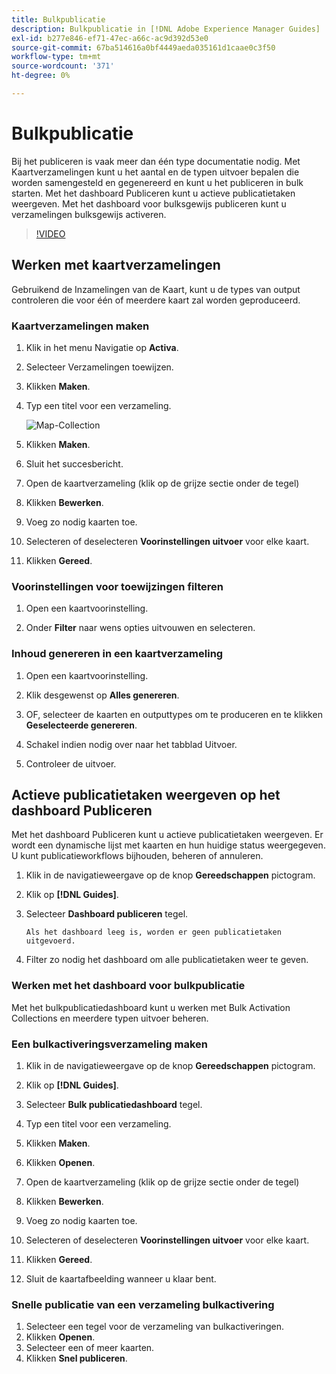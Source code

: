 ```yaml
---
title: Bulkpublicatie
description: Bulkpublicatie in [!DNL Adobe Experience Manager Guides]
exl-id: b277e846-ef71-47ec-a66c-ac9d392d53e0
source-git-commit: 67ba514616a0bf4449aeda035161d1caae0c3f50
workflow-type: tm+mt
source-wordcount: '371'
ht-degree: 0%

---
```


# Bulkpublicatie

Bij het publiceren is vaak meer dan één type documentatie nodig. Met Kaartverzamelingen kunt u het aantal en de typen uitvoer bepalen die worden samengesteld en gegenereerd en kunt u het publiceren in bulk starten. Met het dashboard Publiceren kunt u actieve publicatietaken weergeven. Met het dashboard voor bulksgewijs publiceren kunt u verzamelingen bulksgewijs activeren.

>[!VIDEO](https://video.tv.adobe.com/v/338985?quality=12&learn=on)

## Werken met kaartverzamelingen

Gebruikend de Inzamelingen van de Kaart, kunt u de types van output controleren die voor één of meerdere kaart zal worden geproduceerd.

### Kaartverzamelingen maken

1. Klik in het menu Navigatie op **Activa**.

1. Selecteer Verzamelingen toewijzen.

1. Klikken **Maken**.

1. Typ een titel voor een verzameling.

   ![Map-Collection](images/map-collection.png)

1. Klikken **Maken**.
1. Sluit het succesbericht.

1. Open de kaartverzameling (klik op de grijze sectie onder de tegel)

1. Klikken **Bewerken**.

1. Voeg zo nodig kaarten toe.

1. Selecteren of deselecteren **Voorinstellingen uitvoer** voor elke kaart.
1. Klikken **Gereed**.

### Voorinstellingen voor toewijzingen filteren

1. Open een kaartvoorinstelling.

1. Onder **Filter** naar wens opties uitvouwen en selecteren.

### Inhoud genereren in een kaartverzameling

1. Open een kaartvoorinstelling.

1. Klik desgewenst op **Alles genereren**.

1. OF, selecteer de kaarten en outputtypes om te produceren en te klikken **Geselecteerde genereren**.

1. Schakel indien nodig over naar het tabblad Uitvoer.

1. Controleer de uitvoer.

## Actieve publicatietaken weergeven op het dashboard Publiceren

Met het dashboard Publiceren kunt u actieve publicatietaken weergeven. Er wordt een dynamische lijst met kaarten en hun huidige status weergegeven. U kunt publicatieworkflows bijhouden, beheren of annuleren.

1. Klik in de navigatieweergave op de knop **Gereedschappen** pictogram.

1. Klik op **[!DNL Guides]**.

1. Selecteer **Dashboard publiceren** tegel.

       Als het dashboard leeg is, worden er geen publicatietaken uitgevoerd.
       
   
1. Filter zo nodig het dashboard om alle publicatietaken weer te geven.

### Werken met het dashboard voor bulkpublicatie

Met het bulkpublicatiedashboard kunt u werken met Bulk Activation Collections en meerdere typen uitvoer beheren.

### Een bulkactiveringsverzameling maken

1. Klik in de navigatieweergave op de knop **Gereedschappen** pictogram.

1. Klik op **[!DNL Guides]**.

1. Selecteer **Bulk publicatiedashboard** tegel.

1. Typ een titel voor een verzameling.

1. Klikken **Maken**.

1. Klikken **Openen**.

1. Open de kaartverzameling (klik op de grijze sectie onder de tegel)

1. Klikken **Bewerken**.

1. Voeg zo nodig kaarten toe.

1. Selecteren of deselecteren **Voorinstellingen uitvoer** voor elke kaart.
1. Klikken **Gereed**.
1. Sluit de kaartafbeelding wanneer u klaar bent.

### Snelle publicatie van een verzameling bulkactivering

1. Selecteer een tegel voor de verzameling van bulkactiveringen.
1. Klikken **Openen**.
1. Selecteer een of meer kaarten.
1. Klikken **Snel publiceren**.
